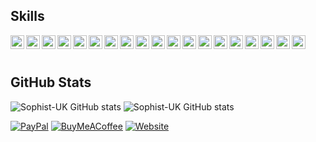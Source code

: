 <!--
## Hi there 👋

**Sophist-UK/Sophist-UK** is a ✨ _special_ ✨ repository because its `README.md` (this file) appears on your GitHub profile.

Here are some ideas to get you started:

- 🔭 I’m currently working on ...
- 🌱 I’m currently learning ...
- 👯 I’m looking to collaborate on ...
- 🤔 I’m looking for help with ...
- 💬 Ask me about ...
- 📫 How to reach me: ...
- 😄 Pronouns: ...
- ⚡ Fun fact: ...
-->
<h2> Skills </h2>
<img width="22px" title="Javascript" align="left" src="https://raw.githubusercontent.com/rahulbanerjee26/githubAboutMeGenerator/main/icons/javascript.svg">
<img width="22px" title="Typescript" align="left" src="https://raw.githubusercontent.com/rahulbanerjee26/githubAboutMeGenerator/main/icons/typescript.svg">
<img width="22px" title="Vue" align="left" src="https://raw.githubusercontent.com/rahulbanerjee26/githubAboutMeGenerator/main/icons/vuejs.svg">
<img width="22px" title="Angular" align="left" src="https://raw.githubusercontent.com/rahulbanerjee26/githubAboutMeGenerator/main/icons/angularjs.svg">
<img width="22px" title="React" align="left" src="https://raw.githubusercontent.com/rahulbanerjee26/githubAboutMeGenerator/main/icons/reactjs.svg">
<img width="22px" title="HTML" align="left" src="https://raw.githubusercontent.com/rahulbanerjee26/githubAboutMeGenerator/main/icons/html.svg">
<img width="22px" title="CSS" align="left" src="https://raw.githubusercontent.com/rahulbanerjee26/githubAboutMeGenerator/main/icons/css.svg">
<img width="22px" title="Sass" align="left" src="https://raw.githubusercontent.com/rahulbanerjee26/githubAboutMeGenerator/main/icons/sass.svg">
<img width="22px" title="Tailwind" align="left" src="https://raw.githubusercontent.com/rahulbanerjee26/githubAboutMeGenerator/main/icons/tailwind.svg">
<img width="22px" title="Ionic" align="left" src="https://raw.githubusercontent.com/rahulbanerjee26/githubAboutMeGenerator/main/icons/ionic.svg">
<img width="22px" title="Nodejs" align="left" src="https://raw.githubusercontent.com/rahulbanerjee26/githubAboutMeGenerator/main/icons/nodejs.svg">
<img width="22px" title="Express.js" align="left" src="https://raw.githubusercontent.com/rahulbanerjee26/githubAboutMeGenerator/main/icons/express.svg">
<img width="22px" title="Strapi" align="left" src="https://cdn.worldvectorlogo.com/logos/strapi-2.svg">
<img width="22px" title="PostgreSQL" align="left" src="https://raw.githubusercontent.com/rahulbanerjee26/githubAboutMeGenerator/main/icons/postgresql.svg">
<img width="22px" title="MongoDB" align="left" src="https://raw.githubusercontent.com/rahulbanerjee26/githubAboutMeGenerator/main/icons/mongodb.svg">
<img width="22px" title="Nginx" align="left" src="https://raw.githubusercontent.com/rahulbanerjee26/githubAboutMeGenerator/main/icons/nginx.svg">
<img width="22px" title="Linux" align="left" src="https://raw.githubusercontent.com/rahulbanerjee26/githubAboutMeGenerator/main/icons/linux.svg">
<img width="22px" title="Git" align="left" src="https://raw.githubusercontent.com/rahulbanerjee26/githubAboutMeGenerator/main/icons/git.svg">
<img width="22px" title="GitHub" align="left" src="https://raw.githubusercontent.com/rahulbanerjee26/githubAboutMeGenerator/main/icons/github.svg">

<br>
<br>
<h2> GitHub Stats </h2>

![Sophist-UK GitHub stats](https://github-readme-stats.vercel.app/api?username=Sophist-UK&count_private=false&show_icons=true&theme=github_dark&show=reviews,discussions_started,discussions_answered#gh-dark-mode-only)
![Sophist-UK GitHub stats](https://github-readme-stats.vercel.app/api?username=Sophist-UK&count_private=false&show_icons=true&show=reviews,discussions_started,discussions_answered#gh-light-mode-only)

[![PayPal][badge_paypal]][paypal_link]
[![BuyMeACoffee][badge_buymeacoffee]][buymeacoffee_link]
[![Website][badge_website]][website_link]

[badge_paypal]: https://ionicabizau.github.io/badges/paypal.svg
[paypal_link]: https://paypal.me/Sophist-UK/5USD
[badge_buymeacoffee]: ./buymeacoffee.svg
[buymeacoffee_link]: https://www.buymeacoffee.com/Sophist-UK
[badge_website]: https://img.shields.io/static/v1?label=%F0%9F%8C%90&message=Sophist-UK.xyz&color=green&style=flat
[website_link]: https://github.com/Sophist-UK
